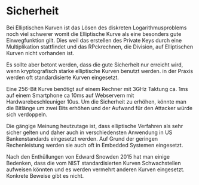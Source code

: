 # Sicherheit

Bei Elliptischen Kurven ist das Lösen des diskreten Logarithmusproblems noch viel schwerer womit die Elliptische Kurve als eine besonders gute Einwegfunktion gilt. Dies weil das erstellen des Private Keys durch eine Multiplikation stattfindet und das RPckrechnen, die Division, auf Elliptischen Kurven nicht vorhanden ist.

Es sollte aber betont werden, dass die gute Sicherheit nur erreicht wird, wenn kryptografisch starke elliptische Kurven benutzt werden. in der Praxis werden oft standardisierte Kurven eingesetzt.

Eine 256-Bit Kurve benötigt auf einem Rechner mit 3GHz Taktung ca. 1ms auf einem Smartphone ca 10ms auf Webservern mit Hardwarebeschleuniger 10us. Um die Sicherheit zu erhöhen, könnte man die Bitlänge um zwei Bits erhöhen und der Aufwand für den Attacker würde sich verdoppeln.

Die gängige Meinung heutzutage ist, dass elliptische Verfahren als sehr sicher gelten und daher auch in verschiedensten Anwendung in US Bankenstandards eingesetzt werden. Auf Grund der geringen Rechenleistung werden sie auch oft in Embedded Systemen eingesetzt.

Nach den Enthüllungen von Edward Snowden 2015 hat man einige Bedenken, dass die vom NIST standardisierten Kurven Schwachstellen aufweisen könnten und es werden vermehrt anderen Kurven eingesetzt. Konkrete Beweise gibt es nicht.  


